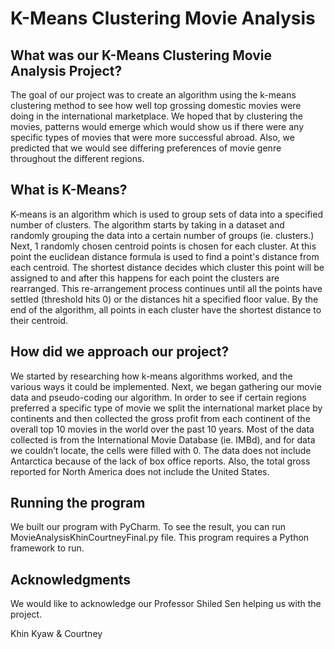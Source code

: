 # K-Means Clustering Movie Analysis

## What was our K-Means Clustering Movie Analysis Project?

The goal of our project was to create an algorithm using the k-means clustering method to see how well top grossing domestic movies were doing in the international marketplace.
We hoped that by clustering the movies, patterns would emerge which would show us if there were any specific types of movies that were more successful abroad.
Also, we predicted that we would see differing preferences of movie genre throughout the different regions.

## What is K-Means?
K-means is an algorithm which is used to group sets of data into a specified number of clusters.
The algorithm starts by taking in a dataset and randomly grouping the data into a certain number of groups (ie. clusters.)
Next, 1 randomly chosen centroid points is chosen for each cluster. At this point the euclidean distance formula is used to find
a point's distance from each centroid. The shortest distance decides which cluster this point will be assigned to and after this happens for each point the clusters are rearranged.
This re-arrangement process continues until all the points have settled (threshold hits 0) or the distances hit a specified floor value.
By the end of the algorithm, all points in each cluster have the shortest distance to their centroid.  


## How did we approach our project?
We started by researching how k-means algorithms worked, and the various ways it could be implemented.
Next, we began gathering our movie data and pseudo-coding our algorithm. In order to see if certain regions preferred a specific type of movie we split the international market place by continents
and then collected the gross profit from each continent of the overall top 10 movies in the world over the past 10 years. Most of the data collected is from the International Movie Database (ie. IMBd),
and for data we couldn’t locate, the cells were filled with 0. The data does not include Antarctica because of the lack of box office reports. Also, the total gross reported for North America does not include the United States.


## Running the program
We built our program with PyCharm. To see the result, you can run MovieAnalysisKhinCourtneyFinal.py file. This program requires a Python framework to run.

## Acknowledgments
We would like to acknowledge our Professor Shiled Sen helping us with the project.

 Khin Kyaw & Courtney
